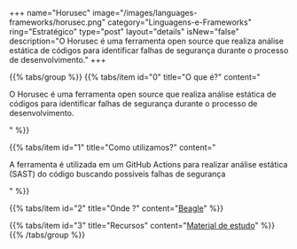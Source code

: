 +++
name="Horusec"
image="/images/languages-frameworks/horusec.png"
category="Linguagens-e-Frameworks"
ring="Estratégico"
type="post"
layout="details"
isNew="false"
description="O Horusec é uma ferramenta open source que realiza análise estática de códigos para identificar falhas de segurança durante o processo de desenvolvimento."
+++

{{% tabs/group %}}
  {{% tabs/item id="0" title="O que é?" content="<p>O Horusec é uma ferramenta open source que realiza análise estática de códigos para identificar falhas de segurança durante o processo de desenvolvimento.</p>" %}}

  {{% tabs/item id="1" title="Como utilizamos?" content="<p>A ferramenta é utilizada em um GitHub Actions para realizar análise estática (SAST) do código buscando possíveis falhas de segurança</p>" %}}

  {{% tabs/item id="2" title="Onde ?" content="<a href='https://usebeagle.io/' target='_blank'>Beagle</a>" %}}

  {{% tabs/item id="3" title="Recursos" content="<a href='https://horusec.io/site/' target='_blank'>Material de estudo</a>" %}}
{{% /tabs/group %}}

